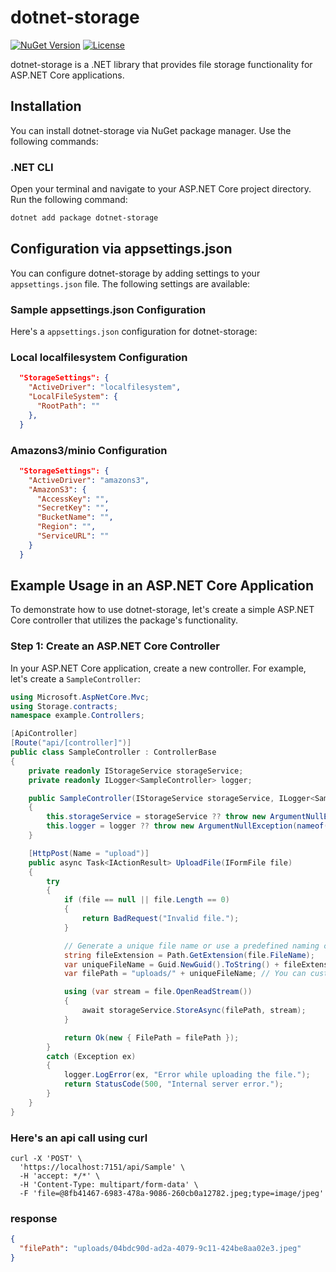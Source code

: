 # dotnet-storage

[![NuGet Version](https://img.shields.io/nuget/v/dotnet-storage)](https://www.nuget.org/packages/dotnet-storage/)
[![License](https://img.shields.io/github/license/YourGitHubUsername/YourPackageName)](https://github.com/simphiwehlabisa/dotnet-storage/blob/main/LICENSE)

dotnet-storage is a .NET library that provides file storage functionality for ASP.NET Core applications.

## Installation

You can install dotnet-storage via NuGet package manager. Use the following commands:

### .NET CLI

Open your terminal and navigate to your ASP.NET Core project directory. Run the following command:

```bash
dotnet add package dotnet-storage
```

## Configuration via appsettings.json

You can configure dotnet-storage by adding settings to your `appsettings.json` file. The following settings are available:

### Sample appsettings.json Configuration

Here's a `appsettings.json` configuration for dotnet-storage:

### Local localfilesystem Configuration

```json
  "StorageSettings": {
    "ActiveDriver": "localfilesystem", 
    "LocalFileSystem": {
      "RootPath": ""
    },
  }
```

### Amazons3/minio Configuration

```json
  "StorageSettings": {
    "ActiveDriver": "amazons3", 
    "AmazonS3": {
      "AccessKey": "",
      "SecretKey": "",
      "BucketName": "",
      "Region": "",
      "ServiceURL": ""
    }
  }
```

## Example Usage in an ASP.NET Core Application

To demonstrate how to use dotnet-storage, let's create a simple ASP.NET Core controller that utilizes the package's functionality.

### Step 1: Create an ASP.NET Core Controller

In your ASP.NET Core application, create a new controller. For example, let's create a `SampleController`:

```csharp
using Microsoft.AspNetCore.Mvc;
using Storage.contracts;
namespace example.Controllers;

[ApiController]
[Route("api/[controller]")]
public class SampleController : ControllerBase
{
    private readonly IStorageService storageService;
    private readonly ILogger<SampleController> logger;

    public SampleController(IStorageService storageService, ILogger<SampleController> logger)
    {
        this.storageService = storageService ?? throw new ArgumentNullException(nameof(storageService));
        this.logger = logger ?? throw new ArgumentNullException(nameof(logger));
    }

    [HttpPost(Name = "upload")]
    public async Task<IActionResult> UploadFile(IFormFile file)
    {
        try
        {
            if (file == null || file.Length == 0)
            {
                return BadRequest("Invalid file.");
            }

            // Generate a unique file name or use a predefined naming convention
            string fileExtension = Path.GetExtension(file.FileName);
            var uniqueFileName = Guid.NewGuid().ToString() + fileExtension;
            var filePath = "uploads/" + uniqueFileName; // You can customize the storage path

            using (var stream = file.OpenReadStream())
            {
                await storageService.StoreAsync(filePath, stream);
            }

            return Ok(new { FilePath = filePath });
        }
        catch (Exception ex)
        {
            logger.LogError(ex, "Error while uploading the file.");
            return StatusCode(500, "Internal server error.");
        }
    }
}
```

### Here's an api call using curl

```curl
curl -X 'POST' \
  'https://localhost:7151/api/Sample' \
  -H 'accept: */*' \
  -H 'Content-Type: multipart/form-data' \
  -F 'file=@8fb41467-6983-478a-9086-260cb0a12782.jpeg;type=image/jpeg'
```


### response

```json
{
  "filePath": "uploads/04bdc90d-ad2a-4079-9c11-424be8aa02e3.jpeg"
}
```